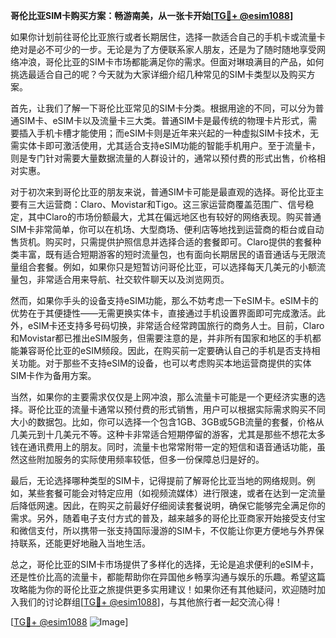 **哥伦比亚SIM卡购买方案：畅游南美，从一张卡开始[[TG💪+ @esim1088](https://t.me/s/esim1088)]**

如果你计划前往哥伦比亚旅行或者长期居住，选择一款适合自己的手机卡或流量卡绝对是必不可少的一步。无论是为了方便联系家人朋友，还是为了随时随地享受网络冲浪，哥伦比亚的SIM卡市场都能满足你的需求。但面对琳琅满目的产品，如何挑选最适合自己的呢？今天就为大家详细介绍几种常见的SIM卡类型以及购买方案。

首先，让我们了解一下哥伦比亚常见的SIM卡分类。根据用途的不同，可以分为普通SIM卡、eSIM卡以及流量卡三大类。普通SIM卡是最传统的物理卡片形式，需要插入手机卡槽才能使用；而eSIM卡则是近年来兴起的一种虚拟SIM卡技术，无需实体卡即可激活使用，尤其适合支持eSIM功能的智能手机用户。至于流量卡，则是专门针对需要大量数据流量的人群设计的，通常以预付费的形式出售，价格相对实惠。

对于初次来到哥伦比亚的朋友来说，普通SIM卡可能是最直观的选择。哥伦比亚主要有三大运营商：Claro、Movistar和Tigo。这三家运营商覆盖范围广、信号稳定，其中Claro的市场份额最大，尤其在偏远地区也有较好的网络表现。购买普通SIM卡非常简单，你可以在机场、大型商场、便利店等地找到运营商的柜台或自动售货机。购买时，只需提供护照信息并选择合适的套餐即可。Claro提供的套餐种类丰富，既有适合短期游客的短时流量包，也有面向长期居民的语音通话与无限流量组合套餐。例如，如果你只是短暂访问哥伦比亚，可以选择每天几美元的小额流量包，非常适合用来导航、社交软件聊天以及浏览网页。

然而，如果你手头的设备支持eSIM功能，那么不妨考虑一下eSIM卡。eSIM卡的优势在于其便捷性——无需更换实体卡，直接通过手机设置界面即可完成激活。此外，eSIM卡还支持多号码切换，非常适合经常跨国旅行的商务人士。目前，Claro和Movistar都已推出eSIM服务，但需要注意的是，并非所有国家和地区的手机都能兼容哥伦比亚的eSIM频段。因此，在购买前一定要确认自己的手机是否支持相关功能。对于那些不支持eSIM的设备，也可以考虑购买本地运营商提供的实体SIM卡作为备用方案。

当然，如果你的主要需求仅仅是上网冲浪，那么流量卡可能是一个更经济实惠的选择。哥伦比亚的流量卡通常以预付费的形式销售，用户可以根据实际需求购买不同大小的数据包。比如，你可以选择一个包含1GB、3GB或5GB流量的套餐，价格从几美元到十几美元不等。这种卡非常适合短期停留的游客，尤其是那些不想花太多钱在通讯费用上的朋友。同时，流量卡也常常附带一定的短信和语音通话功能，虽然这些附加服务的实际使用频率较低，但多一份保障总归是好的。

最后，无论选择哪种类型的SIM卡，记得提前了解哥伦比亚当地的网络规则。例如，某些套餐可能会对特定应用（如视频流媒体）进行限速，或者在达到一定流量后降低网速。因此，在购买之前最好仔细阅读套餐说明，确保它能够完全满足你的需求。另外，随着电子支付方式的普及，越来越多的哥伦比亚商家开始接受支付宝和微信支付，所以携带一张支持国际漫游的SIM卡，不仅能让你更方便地与外界保持联系，还能更好地融入当地生活。

总之，哥伦比亚的SIM卡市场提供了多样化的选择，无论是追求便利的eSIM卡，还是性价比高的流量卡，都能帮助你在异国他乡畅享沟通与娱乐的乐趣。希望这篇攻略能为你的哥伦比亚之旅提供更多实用建议！如果你还有其他疑问，欢迎随时加入我们的讨论群组[[TG💪+ @esim1088](https://t.me/s/esim1088)]，与其他旅行者一起交流心得！

[[TG💪+ @esim1088](https://t.me/s/esim1088) ![Image](https://i.postimg.cc/4NQfJmqS/Snipaste-2025-05-13-00-14-12.png)]